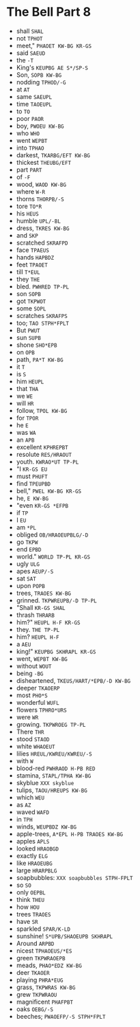 # The Bell Part 8

* shall `SHAL`
* not `TPHOT`
* meet," `PHAOET KW-BG KR-GS`
* said `SAEUD`
* the `-T`
* King's `KEUPBG AE S*/SP-S`
* Son, `SOPB KW-BG`
* nodding `TPHOD/-G`
* at `AT`
* same `SAEUPL`
* time `TAOEUPL`
* to `TO`
* poor `PAOR`
* boy, `PWOEU KW-BG`
* who `WHO`
* went `WEPBT`
* into `TPHAO`
* darkest, `TKARBG/EFT KW-BG`
* thickest `THEUBG/EFT`
* part `PART`
* of `-F`
* wood, `WAOD KW-BG`
* where `W-R`
* thorns `THORPB/-S`
* tore `TO*R`
* his `HEUS`
* humble `UPL/-BL`
* dress, `TKRES KW-BG`
* and `SKP`
* scratched `SKRAFPD`
* face `TPAEUS`
* hands `HAPBDZ`
* feet `TPAOET`
* till `T*EUL`
* they `THE`
* bled. `PWHRED TP-PL`
* son `SOPB`
* got `TKPWOT`
* some `SOPL`
* scratches `SKRAFPS`
* too; `TAO STPH*FPLT`
* But `PWUT`
* sun `SUPB`
* shone `SHO*EPB`
* on `OPB`
* path, `PA*T KW-BG`
* it `T`
* is `S`
* him `HEUPL`
* that `THA`
* we `WE`
* will `HR`
* follow, `TPOL KW-BG`
* for `TPOR`
* he `E`
* was `WA`
* an `APB`
* excellent `KPHREPBT`
* resolute `RES/HRAOUT`
* youth. `KWRAO*UT TP-PL`
* "I `KR-GS EU`
* must `PHUFT`
* find `TPEUPBD`
* bell," `PWEL KW-BG KR-GS`
* he, `E KW-BG`
* "even `KR-GS *EFPB`
* if `TP`
* I `EU`
* am `*PL`
* obliged `OB/HRAOEUPBLG/-D`
* go `TKPW`
* end `EPBD`
* world." `WORLD TP-PL KR-GS`
* ugly `ULG`
* apes `AEUP/-S`
* sat `SAT`
* upon `POPB`
* trees, `TRAOES KW-BG`
* grinned. `TKPWREUPB/-D TP-PL`
* "Shall `KR-GS SHAL`
* thrash `THRARB`
* him?" `HEUPL H-F KR-GS`
* they. `THE TP-PL`
* him? `HEUPL H-F`
* a `AEU`
* king!" `KEUPBG SKHRAPL KR-GS`
* went, `WEPBT KW-BG`
* without `WOUT`
* being `-BG`
* disheartened, `TKEUS/HART/*EPB/-D KW-BG`
* deeper `TKAOERP`
* most `PHO*S`
* wonderful `WUFL`
* flowers `TPHRO*URS`
* were `WR`
* growing. `TKPWROEG TP-PL`
* There `THR`
* stood `STAOD`
* white `WHAOEUT`
* lilies `HREUL/KWREU/KWREU/-S`
* with `W`
* blood-red `PWHRAOD H-PB RED`
* stamina, `STAPL/TPHA KW-BG`
* skyblue `XXX skyblue`
* tulips, `TAOU/HREUPS KW-BG`
* which `WEU`
* as `AZ`
* waved `WAFD`
* in `TPH`
* winds, `WEUPBDZ KW-BG`
* apple-trees, `A*EPL H-PB TRAOES KW-BG`
* apples `APLS`
* looked `HRAOBGD`
* exactly `ELG`
* like `HRAOEUBG`
* large `HRARPBLG`
* soapbubbles: `XXX soapbubbles STPH-FPLT`
* so `SO`
* only `OEPBL`
* think `THEU`
* how `HOU`
* trees `TRAOES`
* have `SR`
* sparkled `SPAR/K-LD`
* sunshine! `S*UPB/SHAOEUPB SKHRAPL`
* Around `ARPBD`
* nicest `TPHAOEUS/*ES`
* green `TKPWRAOEPB`
* meads, `PHAO*EDZ KW-BG`
* deer `TKAOER`
* playing `PHRA*EUG`
* grass, `TKPWRAS KW-BG`
* grew `TKPWRAOU`
* magnificent `PHAFPBT`
* oaks `OEBG/-S`
* beeches; `PWAOEFP/-S STPH*FPLT`
